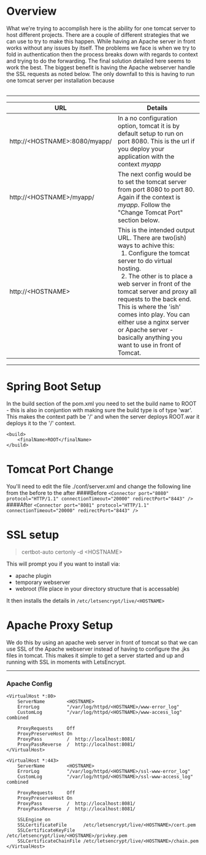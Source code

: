 # Overview

What we're trying to accomplish here is the ability for one tomcat server to host different projects. 
There are a couple of different strategies that we can use to try to make this happen.  While having an Apache
server in front works without any issues by itself.  The problems we face is when we try to fold in authentication
then the process breaks down with regards to context and trying to do the forwarding.  The final solution detailed
here seems to work the best.  The biggest benefit is having the Apache webserver handle the SSL requests as noted below.
The only downfall to this is having to run one tomcat server per installation because 
<br>
<br>


---

| URL | Details |
| --- | ------- |
| http://&lt;HOSTNAME&gt;:8080/myapp/ | In a no configuration option, tomcat it is by default setup to run on port 8080. This is the url if you deploy your application with the context <i>myapp</i> | 
| http://&lt;HOSTNAME&gt;/myapp/ | The next config would be to set the tomcat server from port 8080 to port 80.  Again if the context is <i>myapp</i>.  Follow the "Change Tomcat Port" section below. |
| http://&lt;HOSTNAME&gt; | This is the intended output URL.  There are two(ish) ways to achive this:  <br>&nbsp;&nbsp;1. Configure the tomcat server to do virtual hosting.  <br>&nbsp;&nbsp;2. The other is to place a web server in front of the tomcat server and proxy all requests to the back end. This is where the 'ish' comes into play.  You can either use a nginx server or Apache server - basically anything you want to use in front of Tomcat. |

---

# Spring Boot Setup

In the build section of the pom.xml you need to set the build name to ROOT - this is also in
conjuntion with making sure the build type is of type 'war'.  This makes the context path be '/'
and when the server deploys ROOT.war it deploys it to the '/' context.

```
<build>
    <finalName>ROOT</finalName>
</build>
```

# Tomcat Port Change

You'll need to edit the file ./conf/server.xml and change the following line from the before to the after
####Before
`<Connector port="8080" protocol="HTTP/1.1" connectionTimeout="20000" redirectPort="8443" />`
####After
`<Connector port="8081" protocol="HTTP/1.1" connectionTimeout="20000" redirectPort="8443" />`


# SSL setup
>certbot-auto certonly -d &lt;HOSTNAME&gt;

This will prompt you if you want to install via:
* apache plugin
* temporary webserver
* webroot (file place in your directory structure that is accessable)

It then installs the details in `/etc/letsencrypt/live/<HOSTNAME>`


# Apache Proxy Setup

We do this by using an apache web server in front of tomcat
so that we can use SSL of the Apache webserver instead of having to configure the .jks
files in tomcat.  This makes it simple to get a server started and up and running with SSL
in moments with LetsEncrypt.

---

### Apache Config
```
<VirtualHost *:80>
    ServerName        <HOSTNAME>
    ErrorLog          "/var/log/httpd/<HOSTNAME>/www-error_log"
    CustomLog         "/var/log/httpd/<HOSTNAME>/www-access_log" combined

    ProxyRequests     Off
    ProxyPreserveHost On
    ProxyPass         /  http://localhost:8081/
    ProxyPassReverse  /  http://localhost:8081/
</VirtualHost>

<VirtualHost *:443>
    ServerName        <HOSTNAME>
    ErrorLog          "/var/log/httpd/<HOSTNAME>/ssl-www-error_log"
    CustomLog         "/var/log/httpd/<HOSTNAME>/ssl-www-access_log" combined

    ProxyRequests     Off
    ProxyPreserveHost On
    ProxyPass         /  http://localhost:8081/
    ProxyPassReverse  /  http://localhost:8081/

    SSLEngine on
    SSLCertificateFile      /etc/letsencrypt/live/<HOSTNAME>/cert.pem
    SSLCertificateKeyFile   /etc/letsencrypt/live/<HOSTNAME>/privkey.pem
    SSLCertificateChainFile /etc/letsencrypt/live/<HOSTNAME>/chain.pem
</VirtualHost>
```